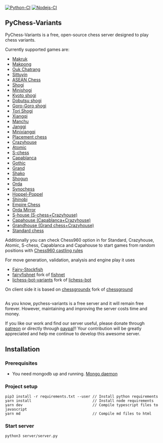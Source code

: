 [![Python-CI](https://github.com/gbtami/pychess-variants/actions/workflows/ci.yml/badge.svg)](https://github.com/gbtami/pychess-variants/actions/workflows/ci.yml)
[![Nodejs-CI](https://github.com/gbtami/pychess-variants/actions/workflows/nodejs.yml/badge.svg)](https://github.com/gbtami/pychess-variants/actions/workflows/nodejs.yml)
## PyChess-Variants

PyChess-Variants is a free, open-source chess server designed to play chess variants.

Currently supported games are:

- [Makruk](https://www.pychess.org/variants/makruk)
- [Makpong](https://www.pychess.org/variants/makpong)
- [Ouk Chatrang](https://www.pychess.org/variants/cambodian)
- [Sittuyin](https://www.pychess.org/variants/sittuyin)
- [ASEAN Chess](https://www.pychess.org/variants/asean)
- [Shogi](https://www.pychess.org/variants/shogi)
- [Minishogi](https://www.pychess.org/variants/minishogi)
- [Kyoto shogi](https://www.pychess.org/variants/kyotoshogi)
- [Dobutsu shogi](https://www.pychess.org/variants/dobutsu)
- [Goro-Goro shogi](https://www.pychess.org/variants/gorogoro)
- [Tori Shogi](https://www.pychess.org/variants/torishogi)
- [Xiangqi](https://www.pychess.org/variants/xiangqi)
- [Manchu](https://www.pychess.org/variants/manchu)
- [Janggi](https://www.pychess.org/variants/janggi)
- [Minixiangqi](https://www.pychess.org/variants/minixiangqi)
- [Placement chess](https://www.pychess.org/variants/placement)
- [Crazyhouse](https://www.pychess.org/variants/crazyhouse)
- [Atomic](https://www.pychess.org/variants/atomic)
- [S-chess](https://www.pychess.org/variants/seirawan)
- [Capablanca](https://www.pychess.org/variants/capablanca)
- [Gothic](https://www.pychess.org/variants/gothic)
- [Grand](https://www.pychess.org/variants/grand)
- [Shako](https://www.pychess.org/variants/shako)
- [Shogun](https://www.pychess.org/variants/shogun)
- [Orda](https://www.pychess.org/variants/orda)
- [Synochess](https://www.pychess.org/variants/synochess)
- [Hoppel-Poppel](https://www.pychess.org/variants/hoppelpoppel)
- [Shinobi](https://www.pychess.org/variants/shinobi)
- [Empire Chess](https://www.pychess.org/variants/empire)
- [Orda Mirror](https://www.pychess.org/variants/ordamirror)
- [S-house (S-chess+Crazyhouse)](https://www.pychess.org/variants/shouse)
- [Capahouse (Capablanca+Crazyhouse)](https://www.pychess.org/variants/capahouse)
- [Grandhouse (Grand chess+Crazyhouse)](https://www.pychess.org/variants/grandhouse)
- [Standard chess](https://www.pychess.org/variants/chess)

Additionally you can check Chess960 option in for Standard, Crazyhouse, Atomic, S-chess, Capablanca and Capahouse to start games from random positions with 
[Chess960 castling rules](https://en.wikipedia.org/wiki/Chess960#Castling_rules)

For move generation, validation, analysis and engine play it uses
- [Fairy-Stockfish](https://github.com/ianfab/Fairy-Stockfish)
- [fairyfishnet](https://github.com/gbtami/fairyfishnet) fork of [fishnet](https://github.com/niklasf/fishnet)
- [lichess-bot-variants](https://github.com/gbtami/lichess-bot-variants) fork of [lichess-bot](https://github.com/careless25/lichess-bot)

On client side it is based on
[chessgroundx](https://github.com/gbtami/chessgroundx) fork of [chessground](https://github.com/ornicar/chessground)

##

As you know, pychess-variants is a free server and it will remain free forever. However, maintaining and improving the server costs time and money.

If you like our work and find our server useful, please donate through [patreon](https://www.patreon.com/pychess) or directly through [paypal](https://www.paypal.me/gbtami)!!
Your contribution will be greatly appreciated and help me continue to develop this awesome server.

## Installation

### Prerequisites
* You need mongodb up and running. [Mongo daemon](https://docs.mongodb.com/manual/installation/)


### Project setup
```
pip3 install -r requirements.txt --user // Install python requirements
yarn install                            // Install node requirements
yarn dev                                // Compile typescript files to javascript
yarn md                                 // Compile md files to html
```

### Start server
```
python3 server/server.py
```

